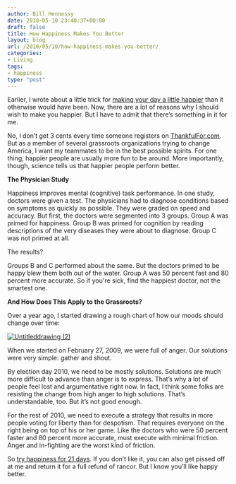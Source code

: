 ```yaml
---
author: Bill Hennessy
date: 2010-05-10 23:40:37+00:00
draft: false
title: How Happiness Makes You Better
layout: blog
url: /2010/05/10/how-happiness-makes-you-better/
categories:
- Living
tags:
- happiness
type: "post"
---
```


Earlier, I wrote about a little trick for [making your day a little happier](https://hennessysview.com/2010/05/10/how-to-be-happier/) than it otherwise would have been. Now, there are a lot of reasons why I should wish to make you happier. But I have to admit that there’s something in it for me.

 

No, I don’t get 3 cents every time someone registers on [ThankfulFor.com](https://thankfulfor.com). But as a member of several grassroots organizations trying to change America, I want my teammates to be in the best possible spirits. For one thing, happier people are usually more fun to be around. More importantly, though, science tells us that happier people perform better.

 

**The Physician Study**

 

Happiness improves mental (cognitive) task performance. In one study, doctors were given a test. The physicians had to diagnose conditions based on symptoms as quickly as possible. They were graded on speed and accuracy. But first, the doctors were segmented into 3 groups. Group A was primed for happiness. Group B was primed for cognition by reading descriptions of the very diseases they were about to diagnose. Group C was not primed at all.

 

The results?

 

Groups B and C performed about the same. But the doctors primed to be happy blew them both out of the water. Group A was 50 percent fast and 80 percent more accurate. So if you're sick, find the happiest doctor, not the smartest one.

 

**And How Does This Apply to the Grassroots?**

 

Over a year ago, I started drawing a rough chart of how our moods should change over time:

 

[![Untitleddrawing (2)](https://hennessysview.com/wp-content/uploads/2010/05/Untitleddrawing2_thumb.png)
](https://hennessysview.com/wp-content/uploads/2010/05/Untitleddrawing2.png)

 

When we started on February 27, 2009, we were full of anger. Our solutions were very simple: gather and shout.

 

By election day 2010, we need to be mostly solutions. Solutions are much more difficult to advance than anger is to express. That’s why a lot of people feel lost and argumentative right now. In fact, I think some folks are resisting the change from high anger to high solutions. That’s understandable, too. But it’s not good enough.

 

For the rest of 2010, we need to execute a strategy that results in more people voting for liberty than for despotism. That requires everyone on the right being on top of his or her game. Like the doctors who were 50 percent faster and 80 percent more accurate, must execute with minimal friction. Anger and in-fighting are the worst kind of friction. 

 

So [try happiness for 21 days](https://hennessysview.com/2010/05/10/how-to-be-happier/). If you don’t like it, you can also get pissed off at me and return it for a full refund of rancor. But I know you’ll like happy better.
